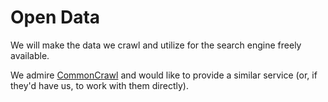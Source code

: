 # Open Data

We will make the data we crawl and utilize for the search engine freely available. 

We admire [CommonCrawl](http://commoncrawl.org/) and would like to provide a similar service \(or, if they'd have us, to work with them directly\). 

